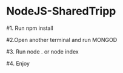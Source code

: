 # NodeJS-SharedTripp

<!-- to install needed modules -->
#1. Run npm install

<!-- start database -->
#2.Open another terminal and run MONGOD

<!-- to start App -->
#3. Run node . or node index   

#4. Enjoy